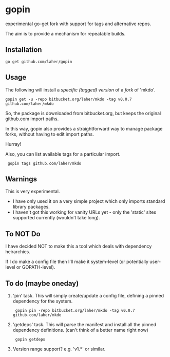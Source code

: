 gopin
=====

experimental go-get fork with support for tags and alternative repos.

The aim is to provide a mechanism for repeatable builds.

Installation
------------

    go get github.com/laher/gopin

Usage
-----
The following will install a *specific (tagged) version* of a *fork* of 'mkdo'.

    gopin get -u -repo bitbucket.org/laher/mkdo -tag v0.0.7 github.com/laher/mkdo

So, the package is downloaded from bitbucket.org, but keeps the original github.com import paths.

In this way, gopin also provides a straightforward way to manage package forks, without having to edit import paths.

Hurray!

Also, you can list available tags for a particular import.

     gopin tags github.com/laher/mkdo


Warnings
--------
This is very experimental.
 * I have only used it on a very simple project which only imports standard library packages.
 * I haven't got this working for vanity URLs yet - only the 'static' sites supported currently (wouldn't take long).

To NOT Do
---------

I have decided NOT to make this a tool which deals with dependency heirarchies.

If I do make a config file then I'll make it system-level (or potentially user-level or GOPATH-level).

To do (maybe oneday)
--------------------

1. 'pin' task. This will simply create/update a config file, defining a pinned dependency for the system.

        gopin pin -repo bitbucket.org/laher/mkdo -tag v0.0.7 github.com/laher/mkdo

2. 'getdeps' task. This will parse the manifest and install all the pinned dependency definitions. (can't think of a better name right now)

        gopin getdeps


3. Version range support? e.g. 'v1.*' or similar.
